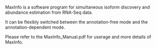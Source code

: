 MaxInfo is a software program for simultaneous isoform discovery and abundance estimation from RNA-Seq data. 

It can be flexibly switched between the annotation-free mode and the annotation-dependent mode.

Please refer to the MaxInfo_Manual.pdf for userage and more details of MaxInfo.

